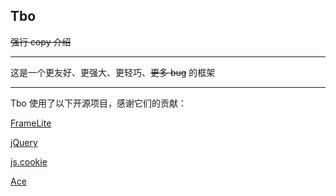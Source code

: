 ## Tbo

<del>强行 copy 介绍</del>

---

这是一个更友好、更强大、更轻巧、<del>更多 bug</del> 的框架

---

Tbo 使用了以下开源项目，感谢它们的贡献：

[FrameLite](https://github.com/U2FsdGVkX1/FrameLite)

[jQuery](https://github.com/jquery/jquery)

[js.cookie](https://github.com/js-cookie/js-cookie)

[Ace](https://github.com/ajaxorg/ace)
